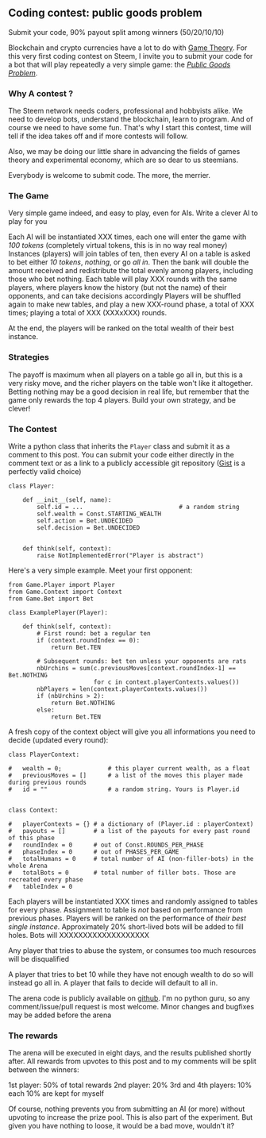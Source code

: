 ## Coding contest: public goods problem

Submit your code, 90% payout split among winners (50/20/10/10)

Blockchain and crypto currencies have a lot to do with [Game Theory](https://en.wikipedia.org/wiki/Game_theory). For this very first coding contest on Steem, I invite you to submit your code for a bot that will play repeatedly a very simple game: the [*Public Goods Problem*](https://en.wikipedia.org/wiki/Public_goods_game). 

### Why A contest ?

The Steem network needs coders, professional and hobbyists alike. We need to develop bots, understand the blockchain, learn to program. And of course we need to have some fun. That's why I start this contest, time will tell if the idea takes off and if more contests will follow.

Also, we may be doing our little share in advancing the fields of games theory and experimental economy, which are so dear to us steemians.

Everybody is welcome to submit code. The more, the merrier.


### The Game

Very simple game indeed, and easy to play, even for AIs. Write a clever AI to play for you

Each AI will be instantiated XXX times, each one will enter the game with *100 tokens* (completely virtual tokens, this is in no way real money)
Instances (players) will join tables of ten, then every AI on a table is asked to bet either *10 tokens*, *nothing*, or go *all in*. Then the bank will double the amount received and redistribute the total evenly among players, including those who bet nothing. 
Each table will play XXX rounds with the same players, where players know the history (but not the name) of their opponents, and can take decisions accordingly 
Players will be shuffled again to make new tables, and play a new XXX-round phase, a total of XXX times; playing a total of XXX (XXXxXXX) rounds.

At the end, the players will be ranked on the total wealth of their best instance.


### Strategies

The payoff is maximum when all players on a table go all in, but this is a very risky move, and the richer players on the table won't like it altogether. Betting nothing may be a good decision in real life, but remember that the game only rewards the top 4 players. Build your own strategy, and be clever!


### The Contest

Write a python class that inherits the `Player` class and submit it as a comment to this post. You can submit your code either directly in the comment text or as a link to a publicly accessible git repository ([Gist](gist.github.com) is a perfectly valid choice)

```
class Player:
	
	def __init__(self, name):
		self.id = ... 							# a random string
		self.wealth = Const.STARTING_WEALTH
		self.action = Bet.UNDECIDED
		self.decision = Bet.UNDECIDED


	def think(self, context):
		raise NotImplementedError("Player is abstract")

```

Here's a very simple example. Meet your first opponent:

```
from Game.Player import Player
from Game.Context import Context
from Game.Bet import Bet

class ExamplePlayer(Player):

	def think(self, context):
		# First round: bet a regular ten
		if (context.roundIndex == 0):
			return Bet.TEN

		# Subsequent rounds: bet ten unless your opponents are rats
		nbUrchins = sum(c.previousMoves[context.roundIndex-1] == Bet.NOTHING 
						for c in context.playerContexts.values())
		nbPlayers = len(context.playerContexts.values())
		if (nbUrchins > 2):
			return Bet.NOTHING
		else:
			return Bet.TEN

```

A fresh copy of the context object will give you all informations you need to decide (updated every round):

``` 
class PlayerContext:

#	wealth = 0;				# this player current wealth, as a float
#	previousMoves = []		# a list of the moves this player made during previous rounds
#	id = ""					# a random string. Yours is Player.id


class Context:

#	playerContexts = {} # a dictionary of (Player.id : playerContext)
#   payouts = []		# a list of the payouts for every past round of this phase
#	roundIndex = 0		# out of Const.ROUNDS_PER_PHASE
#	phaseIndex = 0		# out of PHASES_PER_GAME
#	totalHumans = 0		# total number of AI (non-filler-bots) in the whole Arena
# 	totalBots = 0		# total number of filler bots. Those are recreated every phase
#	tableIndex = 0		
```


Each players will be instantiated XXX times and randomly assigned to tables for every phase. Assignment to table is *not* based on performance from previous phases. Players will be ranked on the performance of *their best single instance*. Approximately 20% short-lived bots will be added to fill holes. Bots will XXXXXXXXXXXXXXXXXXX

Any player that tries to abuse the system, or consumes too much resources will be disqualified

A player that tries to bet 10 while they have not enough wealth to do so will instead go all in. A player that fails to decide will default to all in.

The arena code is publicly available on [github](https://github.com/steemian/publicGood). I'm no python guru, so any comment/issue/pull request is most welcome. Minor changes and bugfixes may be added before the arena

### The rewards

The arena will be executed in eight days, and the results published shortly after. All rewards from upvotes to this post and to my comments will be split between the winners:

1st player: 50% of total rewards
2nd player: 20%
3rd and 4th players: 10% each
10% are kept for myself

Of course, nothing prevents you from submitting an AI (or more) without upvoting to increase the prize pool. This is also part of the experiment. But given you have nothing to loose, it would be a bad move, wouldn't it?






